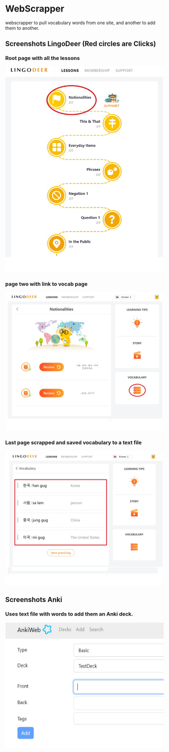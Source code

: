 # WebScrapper
webscrapper to pull vocabulary words from one site, and another to add them to another. 


## Screenshots LingoDeer (Red circles are Clicks)
### Root page with all the lessons <br />
![Screenshot of LingoDeer](https://github.com/Justin-Kuchmy/WebScrapper/blob/main/WebScreenShots/LingoOne.jpg)
### page two with link to vocab page<br />
![Screenshot of LingoDeer](https://github.com/Justin-Kuchmy/WebScrapper/blob/main/WebScreenShots/LingoTwo.jpg)
### Last page scrapped and saved vocabulary to a text file<br />
![Screenshot of LingoDeer](https://github.com/Justin-Kuchmy/WebScrapper/blob/main/WebScreenShots/LingoThree.jpg)

## Screenshots Anki
### Uses text file with words to add them an Anki deck.<br />
![Screenshot of Anki](https://github.com/Justin-Kuchmy/WebScrapper/blob/main/WebScreenShots/Anki.jpg)
